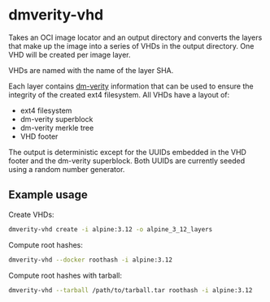 # dmverity-vhd

Takes an OCI image locator and an output directory and converts the layers that
make up the image into a series of VHDs in the output directory. One VHD will
be created per image layer.

VHDs are named with the name of the layer SHA.

Each layer contains
[dm-verity](https://www.kernel.org/doc/html/latest/admin-guide/device-mapper/verity.html)
information that can be used to ensure the integrity of the created ext4
filesystem. All VHDs have a layout of:

- ext4 filesystem
- dm-verity superblock
- dm-verity merkle tree
- VHD footer

The output is deterministic except for the UUIDs embedded in the VHD footer and
the dm-verity superblock. Both UUIDs are currently seeded using a random number
generator.

## Example usage

Create VHDs:

```bash
dmverity-vhd create -i alpine:3.12 -o alpine_3_12_layers
```

Compute root hashes:

```bash
dmverity-vhd --docker roothash -i alpine:3.12
```

Compute root hashes with tarball:

```bash
dmverity-vhd --tarball /path/to/tarball.tar roothash -i alpine:3.12
```
